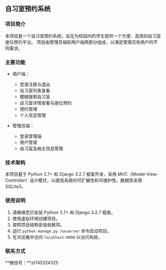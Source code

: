 ## 自习室预约系统

### 项目简介

本项目是一个自习室预约系统，旨在为校园内的学生提供一个方便、高效的自习室座位预约平台。 项目由管理员端和用户端两部分组成，以满足管理员和用户的不同需求。

### 主要功能

- 用户端：
    - 登录注册与退出
    - 自习室列表查看
    - 模糊搜索自习室
    - 自习室详情查看与座位预约
    - 预约管理
    - 个人信息管理


- 管理员端：
    - 登录管理端
    - 用户管理
    - 自习室及相关信息管理


### 技术架构

本项目基于 Python 3.7+ 和 Django 3.2.7 框架开发，采用 MVC（Model-View-Controller）设计模式，以提高系统的可扩展性和可维护性。数据库采用 SQLite3。


### 使用说明

1. 请确保您已安装 Python 3.7+ 和 Django 3.2.7 框架。
2. 使用虚拟环境创建项目。
3. 按照项目结构安装依赖项。
4. 运行 `python manage.py runserver` 命令启动项目。
5. 在浏览器中访问 `localhost:8000` 以访问系统。


### 联系方式

**微信号：**zt745324325